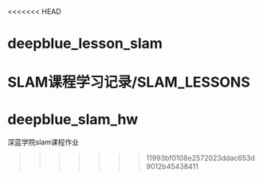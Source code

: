 <<<<<<< HEAD
# deepblue_lesson_slam
SLAM课程学习记录/SLAM_LESSONS
=======
# deepblue_slam_hw
深蓝学院slam课程作业
>>>>>>> 11993bf0108e2572023ddac653d9012b45438411
